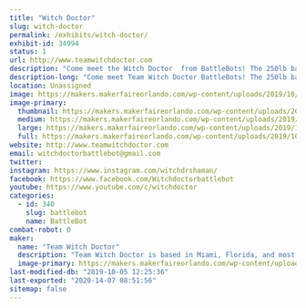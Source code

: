 ```yaml
---
title: "Witch Doctor"
slug: witch-doctor
permalink: /exhibits/witch-doctor/
exhibit-id: 34994
status: 1
url: http://www.teamwitchdoctor.com
description: "Come meet the Witch Doctor  from BattleBots! The 250lb battlebot will be showing off its battle scars while Andrea, Mike, and Paul will be available for questions throughout the day."
description-long: "Come meet Team Witch Doctor BattleBots! The 250lb battlebot  will be showing off its battle scars while Andrea, Mike, and Paul will be available for questions throughout the weekend."
location: Unassigned
image: https://makers.makerfaireorlando.com/wp-content/uploads/2019/10/Witch-Doctor-Team-S2019-1024x683.jpg
image-primary:
  thumbnail: https://makers.makerfaireorlando.com/wp-content/uploads/2019/10/Witch-Doctor-Team-S2019-150x150.jpg
  medium: https://makers.makerfaireorlando.com/wp-content/uploads/2019/10/Witch-Doctor-Team-S2019-300x200.jpg
  large: https://makers.makerfaireorlando.com/wp-content/uploads/2019/10/Witch-Doctor-Team-S2019-1024x683.jpg
  full: https://makers.makerfaireorlando.com/wp-content/uploads/2019/10/Witch-Doctor-Team-S2019.jpg
website: http://www.teamwitchdoctor.com
email: witchdoctorbattlebot@gmail.com
twitter: 
instagram: https://www.instagram.com/witchdrshaman/
facebook: https://www.facebook.com/Witchdoctorbattlebot
youtube: https://www.youtube.com/c/witchdoctor
categories:
  - id: 340
    slug: battlebot
    name: BattleBot
combat-robot: 0
maker:
  name: "Team Witch Doctor"
  description: "Team Witch Doctor is based in Miami, Florida, and most recently competed in BattleBots on ABC with their multi-bot Witch Doctor and Shaman. The team has been competing combat robots ranging from 150 grams to 250 pounds for the last 10+ years."
  image-primary: https://makers.makerfaireorlando.com/wp-content/uploads/2019/07/Witch-Doctor-Team-S2019-1024x683.jpg
last-modified-db: "2019-10-05 12:25:36"
last-exported: "2020-14-07 08:51:56"
sitemap: false
---
```

